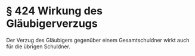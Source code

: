# § 424 Wirkung des Gläubigerverzugs
Der Verzug des Gläubigers gegenüber einem Gesamtschuldner wirkt auch für die übrigen Schuldner.